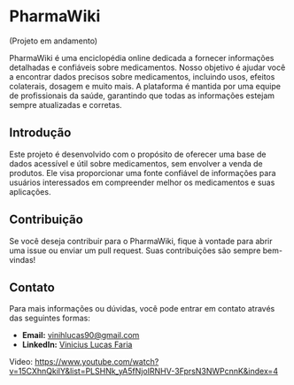 # PharmaWiki
(Projeto em andamento)

PharmaWiki é uma enciclopédia online dedicada a fornecer informações detalhadas e confiáveis sobre medicamentos. Nosso objetivo é ajudar você a encontrar dados precisos sobre medicamentos, incluindo usos, efeitos colaterais, dosagem e muito mais. A plataforma é mantida por uma equipe de profissionais da saúde, garantindo que todas as informações estejam sempre atualizadas e corretas.

## Introdução

Este projeto é desenvolvido com o propósito de oferecer uma base de dados acessível e útil sobre medicamentos, sem envolver a venda de produtos. Ele visa proporcionar uma fonte confiável de informações para usuários interessados em compreender melhor os medicamentos e suas aplicações.

## Contribuição

Se você deseja contribuir para o PharmaWiki, fique à vontade para abrir uma issue ou enviar um pull request. Suas contribuições são sempre bem-vindas!

## Contato

Para mais informações ou dúvidas, você pode entrar em contato através das seguintes formas:

- **Email:** [vinihlucas90@gmail.com](mailto:vinihlucas90@gmail.com)
- **LinkedIn:** [Vinicius Lucas Faria](https://www.linkedin.com/in/viniciuslucasfaria/)

Video: https://www.youtube.com/watch?v=15CXhnQkilY&list=PLSHNk_yA5fNjoIRNHV-3FprsN3NWPcnnK&index=4